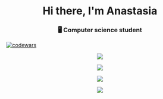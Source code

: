 
<h1 align="center">Hi there, I'm Anastasia</a> 
<h3 align="center"> 🖥 Computer science student</h3>




  [![codewars](https://www.codewars.com/users/Wolpertingerlight/badges/small)](https://www.codewars.com/users/Wolpertingerlight)  


<div align="center"> 

  ![](https://github-profile-summary-cards.vercel.app/api/cards/profile-details?username=Wolpertingerlight&theme=github)

  ![](https://github-profile-summary-cards.vercel.app/api/cards/most-commit-language?username=Wolpertingerlight&theme=github)

  ![](https://github-profile-summary-cards.vercel.app/api/cards/repos-per-language?username=Wolpertingerlight&theme=github)

  ![](https://github-profile-summary-cards.vercel.app/api/cards/stats?username=Wolpertingerlight&theme=github)
 </div>

